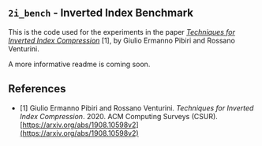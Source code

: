 `2i_bench` - Inverted Index Benchmark
-------

This is the code used for the experiments in the paper [*Techniques for Inverted Index Compression*](http://pages.di.unipi.it/pibiri/papers/ii_survey.pdf) [1], by Giulio Ermanno Pibiri and Rossano Venturini.

A more informative readme is coming soon.


References
-------
* [1] Giulio Ermanno Pibiri and Rossano Venturini. *Techniques for Inverted Index Compression*. 2020. ACM Computing Surveys (CSUR). [https://arxiv.org/abs/1908.10598v2](https://arxiv.org/abs/1908.10598v2)